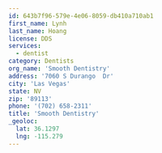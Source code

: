 ```yaml
---
id: 643b7f96-579e-4e06-8059-db410a710ab1
first_name: Lynh
last_name: Hoang
license: DDS
services:
  - dentist
category: Dentists
org_name: 'Smooth Dentistry'
address: '7060 S Durango  Dr'
city: 'Las Vegas'
state: NV
zip: '89113'
phone: '(702) 658-2311'
title: 'Smooth Dentistry'
_geoloc:
  lat: 36.1297
  lng: -115.279
---
```

